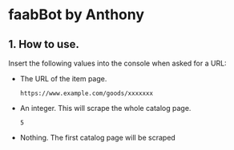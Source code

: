 # faabBot by Anthony

## 1. How to use.
Insert the following values into the console when asked for a URL:
- The URL of the item page. 
  ```
  https://www.example.com/goods/xxxxxxx
  ```
- An integer. This will scrape the whole catalog page.
  ```
  5
  ```
- Nothing. The first catalog page will be scraped
